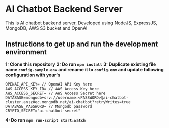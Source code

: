 # AI Chatbot Backend Server

This is AI chatbot backend server, Developed using NodeJS, ExpressJS, MongoDB, AWS S3 bucket and OpenAI

## Instructions to get up and run the development environment

**1: Clone this repository**
**2: Do run `npm install`**
**3: Duplicate existing file name `config.sample.env` and rename it to `config.env` and update following configuration with your's**

```
OPENAI_API_KEY= // OpenAI APi Key here
AWS_ACCESS_KEY_ID= // AWS Access Key here
AWS_ACCESS_SECRET= // AWS Access Secret here
DATABASE=mongodb+srv://username:<PASSWORD>@ai-chatbot-cluster.ansz0ec.mongodb.net/ai-chatbot?retryWrites=true
DATABASE_PASSWORD= // Mongodb password
CRYPTO_SECRET="ai-chatbot-secret"
```

**4: Do run `npm run-script start:watch`**
